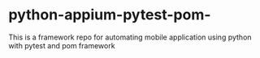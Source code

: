 # python-appium-pytest-pom-
This is a framework repo for automating mobile application using python with pytest and pom framework
